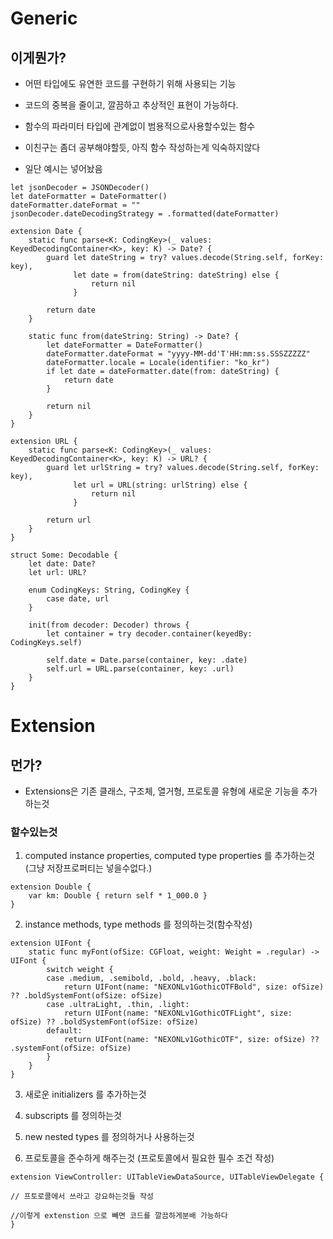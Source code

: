 # Generic

## 이게뭔가?
- 어떤 타입에도 유연한 코드를 구현하기 위해 사용되는 기능
- 코드의 중복을 줄이고, 깔끔하고 추상적인 표현이 가능하다.
- 함수의 파라미터 타입에 관계없이 범용적으로사용할수있는 함수

- 이친구는 좀더 공부해야할듯, 아직 함수 작성하는게 익숙하지않다

- 일단 예시는 넣어놨음

```
let jsonDecoder = JSONDecoder()
let dateFormatter = DateFormatter()
dateFormatter.dateFormat = ""
jsonDecoder.dateDecodingStrategy = .formatted(dateFormatter)

extension Date {
    static func parse<K: CodingKey>(_ values: KeyedDecodingContainer<K>, key: K) -> Date? {
        guard let dateString = try? values.decode(String.self, forKey: key),
              let date = from(dateString: dateString) else {
                  return nil
              }
        
        return date
    }
    
    static func from(dateString: String) -> Date? {
        let dateFormatter = DateFormatter()
        dateFormatter.dateFormat = "yyyy-MM-dd'T'HH:mm:ss.SSSZZZZZ"
        dateFormatter.locale = Locale(identifier: "ko_kr")
        if let date = dateFormatter.date(from: dateString) {
            return date
        }
        
        return nil
    }
}

extension URL {
    static func parse<K: CodingKey>(_ values: KeyedDecodingContainer<K>, key: K) -> URL? {
        guard let urlString = try? values.decode(String.self, forKey: key),
              let url = URL(string: urlString) else {
                  return nil
              }
        
        return url
    }
}

struct Some: Decodable {
    let date: Date?
    let url: URL?
    
    enum CodingKeys: String, CodingKey {
        case date, url
    }
    
    init(from decoder: Decoder) throws {
        let container = try decoder.container(keyedBy: CodingKeys.self)
        
        self.date = Date.parse(container, key: .date)
        self.url = URL.parse(container, key: .url)
    }
}
```


# Extension

## 먼가?

- Extensions은 기존 클래스, 구조체, 열거형, 프로토콜 유형에 새로운 기능을 추가하는것

### 할수있는것
1. computed instance properties, computed type properties 를 추가하는것 (그냥 저장프로퍼티는 넣을수없다.)

```
extension Double {
	var km: Double { return self * 1_000.0 }
}
```

2. instance methods, type methods 를 정의하는것(함수작성)

```
extension UIFont {
    static func myFont(ofSize: CGFloat, weight: Weight = .regular) -> UIFont {
        switch weight {
        case .medium, .semibold, .bold, .heavy, .black:
            return UIFont(name: "NEXONLv1GothicOTFBold", size: ofSize) ?? .boldSystemFont(ofSize: ofSize)
        case .ultraLight, .thin, .light:
            return UIFont(name: "NEXONLv1GothicOTFLight", size: ofSize) ?? .boldSystemFont(ofSize: ofSize)
        default:
            return UIFont(name: "NEXONLv1GothicOTF", size: ofSize) ?? .systemFont(ofSize: ofSize)
        }
    }
}
```

3. 새로운 initializers 를 추가하는것


4. subscripts 를 정의하는것


5. new nested types 를 정의하거나 사용하는것


6. 프로토콜을 준수하게 해주는것 (프로토콜에서 필요한 필수 조건 작성) 

```
extension ViewController: UITableViewDataSource, UITableViewDelegate {

// 프토로콜에서 쓰라고 강요하는것들 작성

//이렇게 extenstion 으로 빼면 코드를 깔끔하게분배 가능하다
}
```


